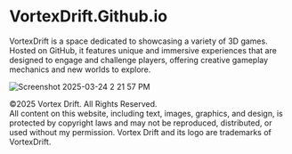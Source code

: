 # VortexDrift.Github.io
VortexDrift is a space dedicated to showcasing a variety of 3D games. Hosted on GitHub, it features unique and immersive experiences that are designed to engage and challenge players, offering creative gameplay mechanics and new worlds to explore.

![Screenshot 2025-03-24 2 21 57 PM](https://github.com/user-attachments/assets/d80f1123-6025-43b5-803c-b07f45fe31af)


&copy;2025 Vortex Drift. All Rights Reserved. <br>
    All content on this website, including text, images, graphics, and design, is protected by copyright laws and may not be reproduced, distributed, or used without my permission. Vortex Drift and its logo are trademarks of VortexDrift.

